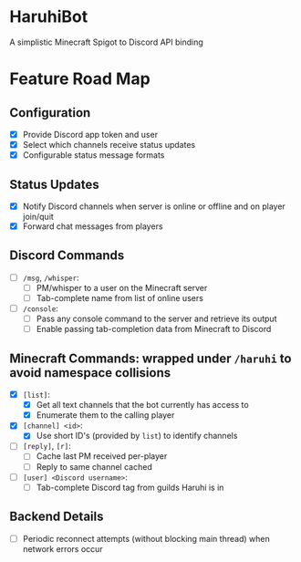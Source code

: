 # HaruhiBot
A simplistic Minecraft Spigot to Discord API binding

# Feature Road Map
## Configuration
- [x] Provide Discord app token and user
- [x] Select which channels receive status updates
- [x] Configurable status message formats

## Status Updates
- [x] Notify Discord channels when server is online or offline and on player join/quit
- [x] Forward chat messages from players

## Discord Commands
- [ ] `/msg`, `/whisper`:
    - [ ] PM/whisper to a user on the Minecraft server
    - [ ] Tab-complete name from list of online users
- [ ] `/console`:
    - [ ] Pass any console command to the server and retrieve its output
    - [ ] Enable passing tab-completion data from Minecraft to Discord

## Minecraft Commands: wrapped under `/haruhi` to avoid namespace collisions
- [x] `[list]`:
    - [x] Get all text channels that the bot currently has access to
    - [x] Enumerate them to the calling player
- [x] `[channel] <id>`:
    - [x] Use short ID's (provided by `list`) to identify channels
- [ ] `[reply]`, `[r]`:
    - [ ] Cache last PM received per-player
    - [ ] Reply to same channel cached
- [ ] `[user] <Discord username>`:
    - [ ] Tab-complete Discord tag from guilds Haruhi is in

## Backend Details
- [ ] Periodic reconnect attempts (without blocking main thread) when network errors occur


